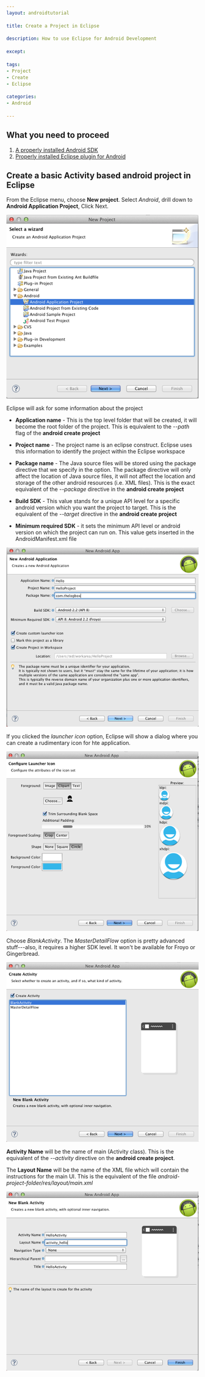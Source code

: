 ```yaml
---
layout: androidtutorial

title: Create a Project in Eclipse

description: How to use Eclipse for Android Development

except:

tags:
- Project
- Create
- Eclipse

categories:
- Android

---
```



## What you need to proceed
1. [A properly installed Android SDK](/installing-android-sdk/)
2. [Properly installed Eclipse plugin for Android](/android-install-eclipse-plugin/)

## Create a basic Activity based android project in Eclipse

From the Eclipse menu, choose **New project**. Select *Android*, drill down to **Android Application Project**, Click Next.

<img src="/img/eclipse-new-project-1.png">

Eclipse will ask for some information about the project

- **Application name** - This is the top level folder that will be created, it will become the root folder of the project. This is equivalent to the *--path* flag of the **android create project**

- **Project name** - The project name is an eclipse construct. Eclipse uses this information to identify the project within the Eclipse workspace

- **Package name** - The Java source files will be stored using the package directive that we specify in the option. The package directive will only affect the location of Java source files, it will not affect the location and storage of the other android resources (i.e. XML files). This is the exact equivalent of the *--package* directive in the **android create project**

- **Build SDK** - This value stands for a unique API level for a specific android version which you want the project to target. This is the equivalent of the *--target* directive in the **android create project**

- **Minimum required SDK** - it sets the minimum API level or android version on which the project can run on. This value gets inserted in the AndroidManifest.xml file

<img src="/img/eclipse-new-project-2.png">

If you clicked the *launcher icon* option, Eclipse will show a dialog where you can create a rudimentary icon for hte application.

<img src="/img/eclipse-new-project-3.png">

Choose *BlankActivity*. The *MasterDetailFlow* option is pretty advanced stuff---also, it requires a higher SDK level. It won't be available for Froyo or Gingerbread.

<img src="/img/eclipse-new-project-4.png">

**Activity Name** will be the name of main (Activity class). This is the equivalent of the *--activity* directive on the **android create project**.

The **Layout Name** will be the name of the XML file which will contain the instructions for the main UI. This is the equivalent of the file *android-project-folder/res/layout/main.xml*


<img src="/img/eclipse-new-project-5.png">




